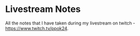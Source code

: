 # Livestream Notes

All the notes that I have taken during my livestream on twitch - https://www.twitch.tv/ppok24.
